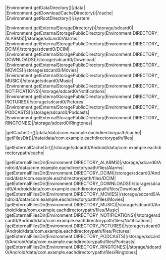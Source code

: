 |Environment.getDataDirectory()|/data|
|Environment.getDownloadCacheDirectory()|/cache|
|Environment.getRootDirectory()|/system|

|Environment.getExternalStorageDirectory()|/storage/sdcard0|
|Environment.getExternalStoragePublicDirectory(Environment.DIRECTORY_ALARMS)|/storage/sdcard0/Alarms|
|Environment.getExternalStoragePublicDirectory(Environment.DIRECTORY_DCIM)|/storage/sdcard0/DCIM|
|Environment.getExternalStoragePublicDirectory(Environment.DIRECTORY_DOWNLOADS)|/storage/sdcard0/Download|
|Environment.getExternalStoragePublicDirectory(Environment.DIRECTORY_MOVIES)|/storage/sdcard0/Movies|
|Environment.getExternalStoragePublicDirectory(Environment.DIRECTORY_MUSIC)|/storage/sdcard0/Music|
|Environment.getExternalStoragePublicDirectory(Environment.DIRECTORY_NOTIFICATIONS)|/storage/sdcard0/Notifications|
|Environment.getExternalStoragePublicDirectory(Environment.DIRECTORY_PICTURES)|/storage/sdcard0/Pictures|
|Environment.getExternalStoragePublicDirectory(Environment.DIRECTORY_PODCASTS)|/storage/sdcard0/Podcasts|
|Environment.getExternalStoragePublicDirectory(Environment.DIRECTORY_RINGTONES)|/storage/sdcard0/Ringtones|

|getCacheDir()|/data/data/com.example.eachdirectorypath/cache|
|getFilesDir()|/data/data/com.example.eachdirectorypath/files|

|getExternalCacheDir()|/storage/sdcard0/Android/data/com.example.eachdirectorypath/cache|

|getExternalFilesDir(Environment.DIRECTORY_ALARMS)|/storage/sdcard0/Android/data/com.example.eachdirectorypath/files/Alarms|
|getExternalFilesDir(Environment.DIRECTORY_DCIM)|/storage/sdcard0/Android/data/com.example.eachdirectorypath/files/DCIM|
|getExternalFilesDir(Environment.DIRECTORY_DOWNLOADS)|/storage/sdcard0/Android/data/com.example.eachdirectorypath/files/Download|
|getExternalFilesDir(Environment.DIRECTORY_MOVIES)|/storage/sdcard0/Android/data/com.example.eachdirectorypath/files/Movies|
|getExternalFilesDir(Environment.DIRECTORY_MUSIC)|/storage/sdcard0/Android/data/com.example.eachdirectorypath/files/Music|
|getExternalFilesDir(Environment.DIRECTORY_NOTIFICATIONS)|/storage/sdcard0/Android/data/com.example.eachdirectorypath/files/Notifications|
|getExternalFilesDir(Environment.DIRECTORY_PICTURES)|/storage/sdcard0/Android/data/com.example.eachdirectorypath/files/Pictures|
|getExternalFilesDir(Environment.DIRECTORY_PODCASTS)|/storage/sdcard0/Android/data/com.example.eachdirectorypath/files/Podcasts|
|getExternalFilesDir(Environment.DIRECTORY_RINGTONES)|/storage/sdcard0/Android/data/com.example.eachdirectorypath/files/Ringtones|
